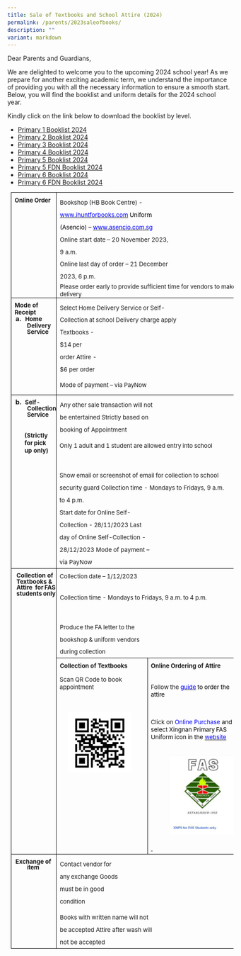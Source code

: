```yaml
---
title: Sale of Textbooks and School Attire (2024)
permalink: /parents/2023saleofbooks/
description: ""
variant: markdown
---
```

Dear Parents and Guardians,

We are delighted to welcome you to the upcoming 2024 school year! As we prepare for another exciting academic term, we understand the importance of providing you with all the necessary information to ensure a smooth start. Below, you will find the booklist and uniform details for the 2024 school year.

Kindly click on the link below to download the booklist by level. 


	

* [Primary 1 Booklist 2024](/files/Parents/Booklist%202024/XNPS_Booklist_P1__2024.pdf)<br>
* [Primary 2 Booklist 2024](/files/Parents/Booklist%202024/XNPS_Booklist_P2__2024.pdf)<br>
* [Primary 3 Booklist 2024](/files/Parents/Booklist%202024/XNPS_Booklist_P3__2024.pdf)<br>
* [Primary 4 Booklist 2024](/files/Parents/Booklist%202024/XNPS_Booklist_P4__2024.pdf)<br>
* [Primary 5 Booklist 2024](/files/Parents/Booklist%202024/XNPS_Booklist_P5__2024.pdf)<br>
* [Primary 5 FDN  Booklist 2024](/files/Parents/Booklist%202024/XNPS_Booklist_P5_FDN__2024.pdf)<br>
* [Primary 6 Booklist 2024](/files/Parents/Booklist%202024/XNPS_Booklist_P6__2024.pdf)<br>
* [Primary 6 FDN  Booklist 2024](/files/Parents/Booklist%202024/XNPS_Booklist_P6_FDN__2024.pdf)<br>


         
<table style="margin-left:5.75pt;border-collapse:collapse;mso-table-layout-alt:fixed;
 mso-padding-alt:0cm 0cm 0cm 0cm" cellpadding="0" cellspacing="0" border="0" class="MsoNormalTable"><tbody><tr style="mso-yfti-irow:0;mso-yfti-firstrow:yes;height:24.3pt"><td style="width:114.1pt;border:solid black 1.0pt;
  mso-border-alt:solid black .5pt;padding:0cm 0cm 0cm 0cm;height:24.3pt" valign="top" width="152"><p style="margin-top:5.6pt;margin-right:0cm;margin-bottom:
  0cm;margin-left:5.65pt;margin-bottom:.0001pt;punctuation-wrap:simple;
  mso-line-break-override:restrictions" class="TableParagraph"><b><span style="font-size:10.0pt">Online<span style="letter-spacing:-.55pt"> </span><span style="letter-spacing:-.1pt">Order</span></span></b></p></td><td style="width:327.95pt;border:solid black 1.0pt;
  border-left:none;mso-border-left-alt:solid black .5pt;mso-border-alt:solid black .5pt;
  padding:0cm 0cm 0cm 0cm;height:24.3pt" valign="top" colspan="2" width="437"><p style="margin-top:5.85pt;margin-right:102.95pt;
  margin-bottom:0cm;margin-left:5.5pt;margin-bottom:.0001pt;line-height:200%;
  punctuation-wrap:simple;mso-line-break-override:restrictions" class="TableParagraph"><span style="font-size:10.0pt;line-height:200%">Bookshop<span style="letter-spacing:
  -.5pt"> </span>(HB<span style="letter-spacing:-.4pt"> </span>Book<span style="letter-spacing:-.4pt"> </span>Centre)<span style="letter-spacing:-.4pt"> </span>-<span style="letter-spacing:-.45pt"> <a href="http://www.ihuntforbooks.com/"><span style="color:blue;letter-spacing:
  0pt">www.ihuntforbooks.com</span></a></span><span style="color:blue"> </span><span style="color:black">Uniform (Asencio) – <a href="http://www.asencio.com.sg/"><span style="color:blue">www.asencio.com.sg</span></a></span><span style="color:blue"></span></span></p><p style="margin-top:0cm;margin-right:114.65pt;
  margin-bottom:0cm;margin-left:5.5pt;margin-bottom:.0001pt;line-height:198%;
  punctuation-wrap:simple;mso-line-break-override:restrictions" class="TableParagraph"><span style="font-size:10.0pt;line-height:198%">Online start date – 20 November 2023, 9 a.m.<span style="letter-spacing:2.0pt"></span></span></p><p style="margin-top:0cm;margin-right:114.65pt;
  margin-bottom:0cm;margin-left:5.5pt;margin-bottom:.0001pt;line-height:198%;
  punctuation-wrap:simple;mso-line-break-override:restrictions" class="TableParagraph"><span style="font-size:10.0pt;line-height:198%">Online<span style="letter-spacing:
  -.2pt"> </span>last<span style="letter-spacing:-.25pt"> </span>day<span style="letter-spacing:-.3pt"> </span>of<span style="letter-spacing:-.15pt"> </span>order<span style="letter-spacing:-.15pt"> </span>–<span style="letter-spacing:-.1pt"> </span>21<span style="letter-spacing:-.25pt"> </span>December<span style="letter-spacing:
  -.2pt"> </span>2023,<span style="letter-spacing:-.25pt"> </span>6<span style="letter-spacing:-.15pt"> </span>p.m.</span></p><p style="margin-top:.05pt;margin-right:0cm;margin-bottom:
  0cm;margin-left:5.5pt;margin-bottom:.0001pt;punctuation-wrap:simple;
  mso-line-break-override:restrictions" class="TableParagraph"><span style="font-size:10.0pt">Please<span style="letter-spacing:-.3pt"> </span>order<span style="letter-spacing:-.25pt"> </span>early<span style="letter-spacing:-.35pt"> </span>to<span style="letter-spacing:-.3pt"> </span>provide<span style="letter-spacing:-.3pt"> </span>sufficient<span style="letter-spacing:-.25pt"> </span>time<span style="letter-spacing:-.3pt"> </span>for<span style="letter-spacing:-.25pt"> </span>vendors<span style="letter-spacing:-.2pt"> </span>to<span style="letter-spacing:-.3pt"> </span>make<span style="letter-spacing:-.3pt"> </span><span style="letter-spacing:-.1pt">delivery</span></span></p></td></tr><tr style="mso-yfti-irow:1;height:23.95pt"><td style="width:114.1pt;border:solid black 1.0pt;
  border-top:none;mso-border-top-alt:solid black .5pt;mso-border-alt:solid black .5pt;
  padding:0cm 0cm 0cm 0cm;height:23.95pt" valign="top" width="152"><p style="margin-top:5.7pt;margin-right:0cm;margin-bottom:
  0cm;margin-left:5.65pt;margin-bottom:.0001pt;line-height:11.4pt;mso-line-height-rule:
  exactly;punctuation-wrap:simple;mso-line-break-override:restrictions" class="TableParagraph"><b><span style="font-size:10.0pt">Mode<span style="letter-spacing:-.25pt"> </span>of<span style="letter-spacing:-.15pt"> </span><span style="letter-spacing:-.1pt">Receipt</span></span></b></p><p style="margin-top:.35pt;margin-right:0cm;margin-bottom:
  0cm;margin-left:26.75pt;margin-bottom:.0001pt;text-indent:-19.45pt;
  line-height:95%;punctuation-wrap:simple;mso-line-break-override:restrictions" class="TableParagraph"><b><span style="font-size:11.0pt;line-height:95%">a.<span style="letter-spacing:4.0pt"> </span></span></b><b><span style="font-size:10.0pt;line-height:95%">Home<span style="letter-spacing:-.5pt"> </span>Delivery <span style="letter-spacing:
  -.1pt">Service</span></span></b></p></td><td style="width:327.95pt;border-top:none;
  border-left:none;border-bottom:solid black 1.0pt;border-right:solid black 1.0pt;
  mso-border-top-alt:solid black .5pt;mso-border-left-alt:solid black .5pt;
  mso-border-alt:solid black .5pt;padding:0cm 0cm 0cm 0cm;height:23.95pt" valign="top" colspan="2" width="437"><p style="margin-top:5.95pt;margin-right:102.95pt;
  margin-bottom:0cm;margin-left:5.5pt;margin-bottom:.0001pt;line-height:197%;
  punctuation-wrap:simple;mso-line-break-override:restrictions" class="TableParagraph"><span style="font-size:10.0pt;line-height:197%">Select<span style="letter-spacing:
  -.35pt"> </span>Home<span style="letter-spacing:-.35pt"> </span>Delivery<span style="letter-spacing:-.4pt"> </span>Service<span style="letter-spacing:-.35pt"> </span>or<span style="letter-spacing:-.3pt"> </span>Self-Collection<span style="letter-spacing:-.35pt"> </span>at<span style="letter-spacing:-.25pt"> </span>school Delivery charge apply</span></p><p style="margin-top:.3pt;margin-right:240.75pt;
  margin-bottom:0cm;margin-left:5.5pt;margin-bottom:.0001pt;line-height:200%;
  punctuation-wrap:simple;mso-line-break-override:restrictions" class="TableParagraph"><span style="font-size:10.0pt;line-height:200%">Textbooks<span style="letter-spacing:
  -.5pt"> </span>-<span style="letter-spacing:-.55pt"> </span>$14<span style="letter-spacing:-.6pt"> </span>per<span style="letter-spacing:-.45pt"> </span>order Attire - $6 per order</span></p><p style="margin-left:5.5pt;line-height:11.15pt;
  mso-line-height-rule:exactly;punctuation-wrap:simple;mso-line-break-override:
  restrictions" class="TableParagraph"><span style="font-size:10.0pt">Mode<span style="letter-spacing:
  -.2pt"> </span>of<span style="letter-spacing:-.2pt"> </span>payment<span style="letter-spacing:-.25pt"> </span>–<span style="letter-spacing:-.2pt"> </span>via<span style="letter-spacing:-.2pt"> </span><span style="letter-spacing:-.1pt">PayNow</span></span></p></td></tr><tr style="mso-yfti-irow:2;height:38.1pt"><td style="width:114.1pt;border:solid black 1.0pt;
  border-top:none;mso-border-top-alt:solid black .5pt;mso-border-alt:solid black .5pt;
  padding:0cm 0cm 0cm 0cm;height:38.1pt" valign="top" width="152"><p style="margin-top:6.15pt;margin-right:0cm;margin-bottom:
  0cm;margin-left:26.85pt;margin-bottom:.0001pt;text-indent:-19.6pt;line-height:
  95%;punctuation-wrap:simple;mso-line-break-override:restrictions" class="TableParagraph"><b><span style="font-size:11.0pt;line-height:95%">b.<span style="letter-spacing:3.25pt"> </span></span></b><b><span style="font-size:10.0pt;line-height:95%">Self-Collection <span style="letter-spacing:-.1pt">Service</span></span></b></p><p style="margin-top:.15pt;punctuation-wrap:simple;
  mso-line-break-override:restrictions" class="TableParagraph"><b><span style="font-size:10.0pt">&nbsp;</span></b></p><p style="margin-top:0cm;margin-right:8.15pt;margin-bottom:
  0cm;margin-left:22.55pt;margin-bottom:.0001pt;punctuation-wrap:simple;
  mso-line-break-override:restrictions" class="TableParagraph"><b><span style="font-size:10.0pt">(Strictly<span style="letter-spacing:-.7pt"> </span>for<span style="letter-spacing:-.7pt"> </span>pick up only)</span></b></p></td><td style="width:327.95pt;border-top:none;
  border-left:none;border-bottom:solid black 1.0pt;border-right:solid black 1.0pt;
  mso-border-top-alt:solid black .5pt;mso-border-left-alt:solid black .5pt;
  mso-border-alt:solid black .5pt;padding:0cm 0cm 0cm 0cm;height:38.1pt" valign="top" colspan="2" width="437"><p style="margin-top:6.1pt;margin-right:145.8pt;
  margin-bottom:0cm;margin-left:5.5pt;margin-bottom:.0001pt;line-height:198%;
  punctuation-wrap:simple;mso-line-break-override:restrictions" class="TableParagraph"><span style="font-size:10.0pt;line-height:198%">Any<span style="letter-spacing:
  -.45pt"> </span>other<span style="letter-spacing:-.25pt"> </span>sale<span style="letter-spacing:-.3pt"> </span>transaction<span style="letter-spacing:
  -.25pt"> </span>will<span style="letter-spacing:-.35pt"> </span>not<span style="letter-spacing:-.3pt"> </span>be<span style="letter-spacing:-.3pt"> </span>entertained Strictly based on booking of Appointment</span></p><p style="margin-left:4.9pt;line-height:11.45pt;
  mso-line-height-rule:exactly;punctuation-wrap:simple;mso-line-break-override:
  restrictions" class="TableParagraph"><span style="font-size:10.0pt">Only<span style="letter-spacing:
  -.35pt"> </span>1<span style="letter-spacing:-.3pt"> </span>adult<span style="letter-spacing:-.25pt"> </span>and<span style="letter-spacing:-.35pt"> </span>1<span style="letter-spacing:-.2pt"> </span>student<span style="letter-spacing:-.2pt"> </span>are<span style="letter-spacing:-.3pt"> </span>allowed<span style="letter-spacing:-.15pt"> </span>entry<span style="letter-spacing:-.45pt"> </span>into<span style="letter-spacing:-.3pt"> </span><span style="letter-spacing:
  -.1pt">school</span></span></p><p style="margin-top:.15pt;punctuation-wrap:simple;
  mso-line-break-override:restrictions" class="TableParagraph"><b><span style="font-size:10.0pt">&nbsp;</span></b></p><p style="margin-top:0cm;margin-right:16.1pt;margin-bottom:
  0cm;margin-left:4.9pt;margin-bottom:.0001pt;line-height:200%;punctuation-wrap:
  simple;mso-line-break-override:restrictions" class="TableParagraph"><span style="font-size:10.0pt;
  line-height:200%">Show<span style="letter-spacing:-.25pt"> </span>email<span style="letter-spacing:-.25pt"> </span>or<span style="letter-spacing:-.25pt"> </span>screenshot<span style="letter-spacing:-.15pt"> </span>of<span style="letter-spacing:-.15pt"> </span>email<span style="letter-spacing:-.25pt"> </span>for<span style="letter-spacing:-.25pt"> </span>collection<span style="letter-spacing:-.25pt"> </span>to<span style="letter-spacing:-.15pt"> </span>school<span style="letter-spacing:-.25pt"> </span>security<span style="letter-spacing:-.35pt"> </span>guard Collection time - Mondays to Fridays, 9 a.m. to 4 p.m.</span></p><p style="margin-top:0cm;margin-right:145.8pt;
  margin-bottom:0cm;margin-left:4.9pt;margin-bottom:.0001pt;line-height:200%;
  punctuation-wrap:simple;mso-line-break-override:restrictions" class="TableParagraph"><span style="font-size:10.0pt;line-height:200%">Start<span style="letter-spacing:
  -.25pt"> </span>date<span style="letter-spacing:-.3pt"> </span>for<span style="letter-spacing:-.4pt"> </span>Online<span style="letter-spacing:-.3pt"> </span>Self-Collection<span style="letter-spacing:-.35pt"> </span>-<span style="letter-spacing:-.35pt"> 28</span>/11/2023 Last day of Online Self-Collection - 28/12/2023 Mode of payment – via PayNow</span></p></td></tr><tr style="mso-yfti-irow:3;height:17.65pt"><td style="width:114.1pt;border:solid black 1.0pt;
  border-top:none;mso-border-top-alt:solid black .5pt;mso-border-alt:solid black .5pt;
  padding:0cm 0cm 0cm 0cm;height:17.65pt" valign="top" rowspan="2" width="152"><p style="margin-top:6.15pt;margin-right:0cm;margin-bottom:
  0cm;margin-left:8.95pt;margin-bottom:.0001pt;line-height:95%;punctuation-wrap:
  simple;mso-line-break-override:restrictions" class="TableParagraph"><b><span style="font-size:10.0pt;
  line-height:95%">Collection of Textbooks &amp; Attire<span style="letter-spacing:
  2.0pt"> </span>for<span style="letter-spacing:-.7pt"> </span>FAS<span style="letter-spacing:-.65pt"> </span>students<span style="letter-spacing:
  -.65pt"> </span>only</span></b><b><span style="font-size:11.0pt;line-height:
  95%"></span></b></p></td><td style="width:327.95pt;border-top:none;
  border-left:none;border-bottom:solid black 1.0pt;border-right:solid black 1.0pt;
  mso-border-top-alt:solid black .5pt;mso-border-left-alt:solid black .5pt;
  mso-border-alt:solid black .5pt;padding:0cm 0cm 0cm 0cm;height:17.65pt" valign="top" colspan="2" width="437"><p style="margin-top:5.95pt;margin-right:0cm;margin-bottom:
  0cm;margin-left:5.15pt;margin-bottom:.0001pt;punctuation-wrap:simple;
  mso-line-break-override:restrictions" class="TableParagraph"><span style="font-size:10.0pt">Collection<span style="letter-spacing:-.45pt"> </span>date<span style="letter-spacing:-.25pt"> </span>–<span style="letter-spacing:-.4pt"> </span><span style="letter-spacing:
  -.1pt">1/12/2023</span></span></p><p style="margin-top:.05pt;punctuation-wrap:simple;
  mso-line-break-override:restrictions" class="TableParagraph"><b><span style="font-size:10.0pt">&nbsp;</span></b></p><p style="margin-left:5.4pt;punctuation-wrap:simple;
  mso-line-break-override:restrictions" class="TableParagraph"><span style="font-size:10.0pt">Collection<span style="letter-spacing:-.35pt"> </span>time<span style="letter-spacing:-.2pt"> </span>-<span style="letter-spacing:-.25pt"> </span>Mondays<span style="letter-spacing:-.25pt"> </span>to<span style="letter-spacing:-.25pt"> </span>Fridays,<span style="letter-spacing:-.25pt"> </span>9<span style="letter-spacing:-.2pt"> </span>a.m.<span style="letter-spacing:-.3pt"> </span>to<span style="letter-spacing:-.3pt"> </span>4<span style="letter-spacing:-.25pt"> </span><span style="letter-spacing:-.2pt">p.m.</span></span></p><p style="margin-top:.05pt;punctuation-wrap:simple;
  mso-line-break-override:restrictions" class="TableParagraph"><b><span style="font-size:10.0pt">&nbsp;</span></b></p><p style="margin-top:6.1pt;margin-right:145.8pt;
  margin-bottom:0cm;margin-left:5.5pt;margin-bottom:.0001pt;line-height:198%;
  punctuation-wrap:simple;mso-line-break-override:restrictions" class="TableParagraph"><span style="font-size:10.0pt;line-height:198%">Produce<span style="letter-spacing:
  -.3pt"> </span>the<span style="letter-spacing:-.25pt"> </span>FA<span style="letter-spacing:-.25pt"> </span>letter<span style="letter-spacing:-.35pt"> </span>to<span style="letter-spacing:-.35pt"> </span>the<span style="letter-spacing:-.3pt"> </span>bookshop<span style="letter-spacing:
  -.35pt"> </span>&amp;<span style="letter-spacing:-.3pt"> </span>uniform<span style="letter-spacing:-.1pt"> </span>vendors<span style="letter-spacing:-.35pt"> </span>during<span style="letter-spacing:-.4pt"> </span><span style="letter-spacing:-.1pt">collection</span></span></p></td></tr><tr style="mso-yfti-irow:4;height:25.75pt"><td style="width:145.2pt;border-top:none;border-left:
  none;border-bottom:solid black 1.0pt;border-right:solid black 1.0pt;
  mso-border-top-alt:solid black .5pt;mso-border-left-alt:solid black .5pt;
  mso-border-alt:solid black .5pt;padding:0cm 0cm 0cm 0cm;height:25.75pt" valign="top" width="194"><p style="margin-top:5.95pt;margin-right:0cm;margin-bottom:
  0cm;margin-left:5.4pt;margin-bottom:.0001pt;punctuation-wrap:simple;
  mso-line-break-override:restrictions" class="TableParagraph"><b><span style="font-size:10.0pt">Collection<span style="letter-spacing:-.4pt"> </span>of<span style="letter-spacing:-.3pt"> </span><span style="letter-spacing:-.1pt">Textbooks</span></span></b></p><p style="margin-left:5.15pt;punctuation-wrap:simple;
  mso-line-break-override:restrictions" class="TableParagraph"><span style="font-size:10.0pt">Scan<span style="letter-spacing:-.3pt"> </span>QR<span style="letter-spacing:-.25pt"> </span>Code<span style="letter-spacing:-.25pt"> </span>to<span style="letter-spacing:-.15pt"> </span>book<span style="letter-spacing:-.1pt"> appointment</span></span></p><p style="margin-top:.3pt;margin-right:0cm;margin-bottom:
  .05pt;margin-left:0cm;punctuation-wrap:simple;mso-line-break-override:restrictions" class="TableParagraph"><b><span style="font-size:13.0pt">&nbsp;</span></b></p><p style="margin-left:19.25pt;punctuation-wrap:simple;
  mso-line-break-override:restrictions" class="TableParagraph"><span style="mso-no-proof:yes"><img src="/images/Parents/Booklist%20Page%202024/aappointment_qrcode.png" style="width:80%"></span><span style="font-size:10.0pt"></span></p><p style="punctuation-wrap:simple;mso-line-break-override:
  restrictions" class="TableParagraph"><b><span style="font-size:10.0pt">&nbsp;</span></b></p><p style="punctuation-wrap:simple;mso-line-break-override:
  restrictions" class="TableParagraph"><b><span style="font-size:10.0pt">&nbsp;</span></b></p><p style="margin-top:6.1pt;margin-right:145.8pt;
  margin-bottom:0cm;margin-left:5.5pt;margin-bottom:.0001pt;line-height:198%;
  punctuation-wrap:simple;mso-line-break-override:restrictions" class="TableParagraph"><span style="font-size:10.0pt;line-height:198%">&nbsp;</span></p></td><td style="width:182.75pt;border:solid black 1.0pt;
  border-left:none;mso-border-left-alt:solid black .5pt;mso-border-alt:solid black .5pt;
  padding:0cm 0cm 0cm 0cm;height:25.75pt" valign="top" width="244"><p style="margin-top:5.95pt;margin-right:0cm;margin-bottom:
  0cm;margin-left:5.25pt;margin-bottom:.0001pt;punctuation-wrap:simple;
  mso-line-break-override:restrictions" class="TableParagraph"><b><span style="font-size:10.0pt">Online<span style="letter-spacing:-.4pt"> </span>Ordering<span style="letter-spacing:
  -.35pt"> </span>of <span style="letter-spacing:-.1pt">Attire</span></span></b></p><p style="margin-top:.05pt;punctuation-wrap:simple;
  mso-line-break-override:restrictions" class="TableParagraph"><b><span style="font-size:10.0pt">&nbsp;</span></b></p><p style="margin-left:5.25pt;punctuation-wrap:simple;
  mso-line-break-override:restrictions" class="TableParagraph"><span style="font-size:10.0pt">Follow<span style="letter-spacing:-.35pt"> </span>the<span style="letter-spacing:-.2pt"> </span><u><span style="color:blue">guide</span></u><span style="color:blue;letter-spacing:
  -.25pt"> </span><span style="color:black">to<span style="letter-spacing:-.25pt"> </span>order<span style="letter-spacing:-.2pt"> </span>the<span style="letter-spacing:-.25pt"> </span><span style="letter-spacing:-.1pt">attire</span></span></span></p><p style="margin-top:.05pt;punctuation-wrap:simple;
  mso-line-break-override:restrictions" class="TableParagraph"><b><span style="font-size:10.0pt">&nbsp;</span></b></p><p style="margin-top:0cm;margin-right:8.8pt;margin-bottom:
  0cm;margin-left:5.25pt;margin-bottom:.0001pt;punctuation-wrap:simple;
  mso-line-break-override:restrictions" class="TableParagraph"><span style="font-size:10.0pt">Click on <span style="color:blue">Online Purchase </span><span style="color:black">and select Xingnan<span style="letter-spacing:-.4pt"> </span>Primary<span style="letter-spacing:-.7pt"> </span>FAS<span style="letter-spacing:-.35pt"> </span>Uniform<span style="letter-spacing:-.25pt"> </span>icon<span style="letter-spacing:-.3pt"> </span>in the <a href="http://www.asencio.com.sg/"><span style="color:blue">website</span></a></span><span style="color:blue"></span></span></p><p style="margin-top:.55pt;punctuation-wrap:simple;
  mso-line-break-override:restrictions" class="TableParagraph"><b><span style="font-size:9.5pt">&nbsp;</span></b></p><p style="margin-left:26.7pt;punctuation-wrap:simple;
  mso-line-break-override:restrictions" class="TableParagraph"><span style="mso-no-proof:yes"><a href="https://asencio.com.sg/"><img src="/images/Parents/Booklist%20Page%202024/FAS__Image.png" style="width:150px;height:180px;margin-left:15px;" align="Centre"></a></span><a href="https://asencio.com.sg/"><span style="font-size:10.0pt"></span></a></p><p style="margin-top:6.1pt;margin-right:145.8pt;
  margin-bottom:0cm;margin-left:5.5pt;margin-bottom:.0001pt;line-height:198%;
  punctuation-wrap:simple;mso-line-break-override:restrictions" class="TableParagraph"><a href="https://asencio.com.sg/"><span style="font-size:10.0pt;line-height:198%">&nbsp;</span></a></p></td></tr><tr style="mso-yfti-irow:5;mso-yfti-lastrow:yes;height:38.1pt"><td style="width:114.1pt;border:solid black 1.0pt;
  border-top:none;mso-border-top-alt:solid black .5pt;mso-border-alt:solid black .5pt;
  padding:0cm 0cm 0cm 0cm;height:38.1pt" valign="top" width="152"><p style="margin-top:6.15pt;margin-right:0cm;margin-bottom:
  0cm;margin-left:26.85pt;margin-bottom:.0001pt;text-indent:-19.6pt;line-height:
  95%;punctuation-wrap:simple;mso-line-break-override:restrictions" class="TableParagraph"><b><span style="font-size:10.0pt;line-height:95%">Exchange<span style="letter-spacing:
  -.35pt"> </span>of<span style="letter-spacing:-.3pt"> </span><span style="letter-spacing:-.2pt">item</span></span></b><b><span style="font-size:
  11.0pt;line-height:95%"></span></b></p></td><td style="width:327.95pt;border-top:none;
  border-left:none;border-bottom:solid black 1.0pt;border-right:solid black 1.0pt;
  mso-border-top-alt:solid black .5pt;mso-border-left-alt:solid black .5pt;
  mso-border-alt:solid black .5pt;padding:0cm 0cm 0cm 0cm;height:38.1pt" valign="top" colspan="2" width="437"><p style="margin-top:5.85pt;margin-right:202.4pt;
  margin-bottom:0cm;margin-left:5.4pt;margin-bottom:.0001pt;line-height:200%;
  punctuation-wrap:simple;mso-line-break-override:restrictions" class="TableParagraph"><span style="font-size:10.0pt;line-height:200%">Contact<span style="letter-spacing:
  -.45pt"> </span>vendor<span style="letter-spacing:-.55pt"> </span>for<span style="letter-spacing:-.55pt"> </span>any<span style="letter-spacing:-.6pt"> </span>exchange Goods<span style="letter-spacing:-.25pt"> </span>must<span style="letter-spacing:
  -.25pt"> </span>be<span style="letter-spacing:-.25pt"> </span>in<span style="letter-spacing:-.15pt"> </span>good<span style="letter-spacing:-.25pt"> </span><span style="letter-spacing:-.1pt">condition</span></span></p><p style="margin-top:6.1pt;margin-right:145.8pt;
  margin-bottom:0cm;margin-left:5.5pt;margin-bottom:.0001pt;line-height:198%;
  punctuation-wrap:simple;mso-line-break-override:restrictions" class="TableParagraph"><span style="font-size:10.0pt;line-height:198%">Books<span style="letter-spacing:
  -.35pt"> </span>with<span style="letter-spacing:-.3pt"> </span>written<span style="letter-spacing:-.4pt"> </span>name<span style="letter-spacing:-.3pt"> </span>will<span style="letter-spacing:-.35pt"> </span>not<span style="letter-spacing:-.3pt"> </span>be<span style="letter-spacing:-.4pt"> </span>accepted Attire after wash will not be accepted</span></p></td></tr></tbody></table>